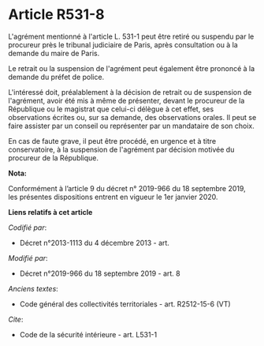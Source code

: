 # Article R531-8

L'agrément mentionné à l'article L. 531-1 peut être retiré ou suspendu par le procureur près le   tribunal judiciaire de
Paris, après consultation ou à la demande du maire de Paris. 

Le retrait ou la suspension de l'agrément peut également être prononcé à la demande du préfet de police. 

L'intéressé doit, préalablement à la décision de retrait ou de suspension de l'agrément, avoir été mis à même de présenter,
devant le procureur de la République ou le magistrat que celui-ci délègue à cet effet, ses observations écrites ou, sur sa
demande, des observations orales. Il peut se faire assister par un conseil ou représenter par un mandataire de son choix. 

En cas de faute grave, il peut être procédé, en urgence et à titre conservatoire, à la suspension de l'agrément par décision
motivée du procureur de la République.

**Nota:**

Conformément à l’article 9 du décret n° 2019-966 du 18 septembre 2019, les présentes dispositions entrent en vigueur le 1er
janvier 2020.

**Liens relatifs à cet article**

_Codifié par_:

  - Décret n°2013-1113 du 4 décembre 2013 - art.

_Modifié par_:

  - Décret n°2019-966 du 18 septembre 2019 - art. 8

_Anciens textes_:

  - Code général des collectivités territoriales - art. R2512-15-6 (VT)

_Cite_:

  - Code de la sécurité intérieure - art. L531-1
